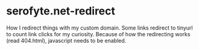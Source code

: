# serofyte.net-redirect
How I redirect things with my custom domain. Some links redirect to tinyurl to count link clicks for my curiosity.
Because of how the redirecting works (read 404.html), javascript needs to be enabled.

